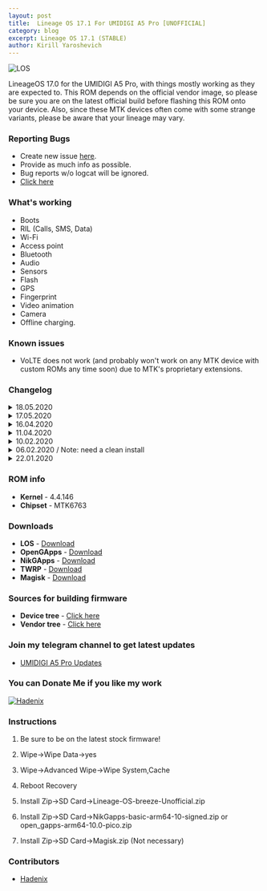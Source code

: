 ```yaml
---
layout: post
title:  Lineage OS 17.1 For UMIDIGI A5 Pro [UNOFFICIAL]
category: blog
excerpt: Lineage OS 17.1 (STABLE)
author: Kirill Yaroshevich
---
```


![LOS](http://Hadenix.github.io/images/los17-1.jpg)

LineageOS 17.0 for the UMIDIGI A5 Pro, with things mostly working as they are expected to. This ROM depends on the official vendor image, so please be sure you are on the latest official build before flashing this ROM onto your device. Also, since these MTK devices often come with some strange variants, please be aware that your lineage may vary.

### Reporting Bugs
* Create new issue [here](https://github.com/UMIDIGI-MT6763-Development/android_device_umidigi_breeze/issues).
* Provide as much info as possible.
* Bug reports w/o logcat will be ignored.
* [Click here](https://github.com/nathanchance/Android-Tools/blob/master/Guides/Proper_Bug_Reporting.txt)

### What's working
* Boots
* RIL (Calls, SMS, Data)
* Wi-Fi
* Access point
* Bluetooth
* Audio
* Sensors
* Flash
* GPS
* Fingerprint
* Video animation
* Camera
* Offline charging.

### Known issues
* VoLTE does not work (and probably won't work on any MTK device with custom ROMs any time soon) due to MTK's proprietary extensions.

### Changelog
<details>
<summary>18.05.2020</summary>
<p>* Source Updates
<br>* Upstream Build FP From Flame May patch
<br>* kernel with firmware V1.6_20200426</p>
</details>

<details>
<summary>17.05.2020</summary>
<p>* Source Updates
<br>* Transition to the old terrible solution for incoming calls that was before (Check and unsubscribe about work)</p>
</details>

<details>
<summary>16.04.2020</summary>
<p>* Update source
<br>* New Snap Camera
<br>* Adding “SafailNet”
<br>* Switch to Pixel 4 XL (flame) fingerprint (device certification in the market passes)
<br>* Setting the correct RIL path (for Vendor)
<br>* assembly libRSDriver_mtk
<br>* Add IMS debug details bypassing CarrierConfig restrictions
<br>* IMS: separate ims-ext-common from boot flasks
<br>* New CameraGo instead of Fcamera (can be installed separately)
<br>* overlay: enable a tactile text cursor.
<br>* Build the system version of liveisplay from mtk
<br>* Adding memory optimization</p>
</details>

<details>
<summary>11.04.2020</summary>
<p>* FCamera Update (Updated translation, IKO mode updated: instead of Chinese information, Russian)
<br>* Changed the device name from "breeze" to "A5_Pro" as on the drain
<br>* Build Mediatek Hardware (It's better to use MTK IMS extension instead of patching blobs)
<br>* Animation fixed, no longer buggy as before
<br>* Update coral FP
<br>* Offline charging works
<br>* Updated sources
<br>* April Security Patch 2020</p>
</details>

<details>
<summary>10.02.2020</summary>
<p>February Security Patch 2020</p>
</details>

<details>
<summary>06.02.2020 / Note: need a clean install</summary>
<p>Adaptation of the status of the bar to the cutout;
<br>Added camera from f2 modified by me, translation into Russian. Wide-angle module works (All permissions must be given);
<br>New fix for network and incoming calls;
<br>Call recording
<br>Source code update;</p>
</details>

<details>
<summary>22.01.2020</summary>
<p>First build</p>
</details>

### ROM info
* **Kernel** - 4.4.146
* **Chipset** - MTK6763

### Downloads
* **LOS** - [Download](https://sourceforge.net/projects/umidigi-mt6763-dev/files/ROM/Non-Treble/LineageOS/)
* **OpenGApps** - [Download](https://opengapps.org/)
* **NikGApps** - [Download](https://sourceforge.net/projects/nikgapps/files/Releases/NikGapps-Q/)
* **TWRP** - [Download](https://sourceforge.net/projects/umidigi-mt6763-dev/files/TWRP/)
* **Magisk** - [Download](https://github.com/topjohnwu/Magisk/releases)

### Sources for building firmware
* **Device tree** - [Click here](https://github.com/UMIDIGI-MT6763-Development/android_device_umidigi_breeze)
* **Vendor tree** - [Click here](https://github.com/UMIDIGI-MT6763-Development/android_vendor_umidigi_breeze)

### Join my telegram channel to get latest updates
* [UMIDIGI A5 Pro Updates](https://t.me/UMIDIGIA5Pro)

### You can Donate Me if you like my work
<left><p>
<a href="https://money.yandex.ru/to/410018830733273">
  <img src="https://img.shields.io/badge/YMoney-Hadenix-red" alt="Hadenix">
</a>
</p></left>

### Instructions
1) Be sure to be on the latest stock firmware!

3) Wipe->Wipe Data->yes

2) Wipe->Advanced Wipe->Wipe System,Cache

4) Reboot Recovery

5) Install Zip->SD Card->Lineage-OS-breeze-Unofficial.zip

6) Install Zip->SD Card->NikGapps-basic-arm64-10-signed.zip or open_gapps-arm64-10.0-pico.zip

7) Install Zip->SD Card->Magisk.zip (Not necessary)

### Contributors
* [Hadenix](https://t.me/Hadenix)
